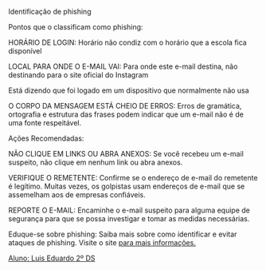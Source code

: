 Identificação de phishing 

Pontos que o classificam como phishing: 

HORÁRIO DE LOGIN: Horário não condiz com o horário que a escola fica disponível 

LOCAL PARA ONDE O E-MAIL VAI: Para onde este e-mail destina, não destinando para o site oficial do Instagram 

Está dizendo que foi logado em um dispositivo que normalmente não usa 

O CORPO DA MENSAGEM ESTÁ CHEIO DE ERROS: Erros de gramática, ortografia e estrutura das frases podem indicar que um e-mail não é de uma fonte respeitável. 

Ações Recomendadas: 

NÃO CLIQUE EM LINKS OU ABRA ANEXOS: Se você recebeu um e-mail 	suspeito, não clique em nenhum link ou abra anexos. 

VERIFIQUE O REMETENTE: Confirme se o endereço de e-mail do remetente é legítimo. Muitas vezes, os golpistas usam endereços de e-mail que se assemelham aos de empresas confiáveis.  	 

REPORTE O E-MAIL: Encaminhe o e-mail suspeito para alguma equipe de segurança para que se possa investigar e tomar as medidas necessárias. 

Eduque-se sobre phishing: Saiba mais sobre como identificar e evitar ataques de phishing. Visite o site <a href="https://www.cloudflare.com/pt-br/learning/email-security/how-to-prevent-phishing/"> para mais informações.

Aluno: Luis Eduardo 2º DS
